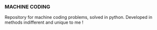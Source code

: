 ### MACHINE CODING

Repository for machine coding problems, solved in python.
Developed in methods indifferent and unique to me ! 
